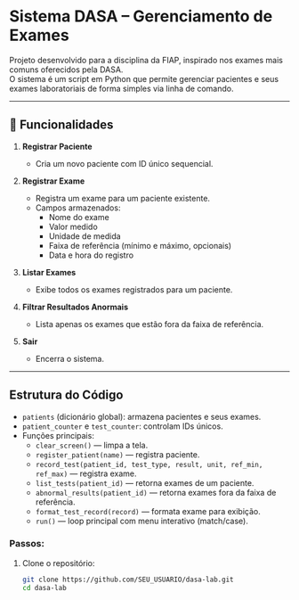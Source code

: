 # Sistema DASA – Gerenciamento de Exames

Projeto desenvolvido para a disciplina da FIAP, inspirado nos exames mais comuns oferecidos pela DASA.  
O sistema é um script em Python que permite gerenciar pacientes e seus exames laboratoriais de forma simples via linha de comando.

---

## 📌 Funcionalidades

1. **Registrar Paciente**  
   - Cria um novo paciente com ID único sequencial.  

2. **Registrar Exame**  
   - Registra um exame para um paciente existente.  
   - Campos armazenados:  
     - Nome do exame  
     - Valor medido  
     - Unidade de medida  
     - Faixa de referência (mínimo e máximo, opcionais)  
     - Data e hora do registro  

3. **Listar Exames**  
   - Exibe todos os exames registrados para um paciente.  

4. **Filtrar Resultados Anormais**  
   - Lista apenas os exames que estão fora da faixa de referência.  

5. **Sair**  
   - Encerra o sistema.  

---

## Estrutura do Código

- `patients` (dicionário global): armazena pacientes e seus exames.  
- `patient_counter` e `test_counter`: controlam IDs únicos.  
- Funções principais:  
  - `clear_screen()` — limpa a tela.  
  - `register_patient(name)` — registra paciente.  
  - `record_test(patient_id, test_type, result, unit, ref_min, ref_max)` — registra exame.  
  - `list_tests(patient_id)` — retorna exames de um paciente.  
  - `abnormal_results(patient_id)` — retorna exames fora da faixa de referência.  
  - `format_test_record(record)` — formata exame para exibição.  
  - `run()` — loop principal com menu interativo (match/case).  

### Passos:
1. Clone o repositório:
   ```bash
   git clone https://github.com/SEU_USUARIO/dasa-lab.git
   cd dasa-lab
